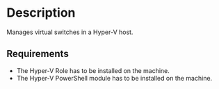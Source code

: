 # Description

Manages virtual switches in a Hyper-V host.

## Requirements

* The Hyper-V Role has to be installed on the machine.
* The Hyper-V PowerShell module has to be installed on the machine.
